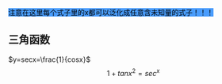 <mark style="background: #499cfd;">注意在这里每个式子里的x都可以泛化成任意含未知量的式子！！！</mark>


## 三角函数
$y=secx=\frac{1}{cosx}$     $$1+tanx^2=sec^x$$
